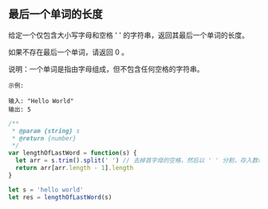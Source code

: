 ## 最后一个单词的长度

给定一个仅包含大小写字母和空格 ' ' 的字符串，返回其最后一个单词的长度。

如果不存在最后一个单词，请返回 0 。

说明：一个单词是指由字母组成，但不包含任何空格的字符串。

```base
示例:

输入: "Hello World"
输出: 5
```

```javascript
/**
 * @param {string} s
 * @return {number}
 */
var lengthOfLastWord = function(s) {
  let arr = s.trim().split(' ') // 去掉首字母的空格，然后以 ' ' 分割，存入数组，返回数组最后一位的长度
  return arr[arr.length - 1].length
}

let s = 'hello world'
let res = lengthOfLastWord(s)
```
